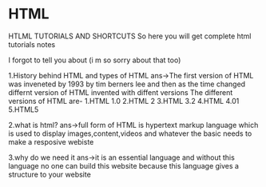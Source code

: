 # HTML
HTLML TUTORIALS AND SHORTCUTS
So here you will get complete html tutorials notes

I forgot to tell you about (i m so sorry about that too)

1.History behind HTML and types of HTML
ans->The first version of HTML was inveneted by 1993 by tim berners lee and then as the time changed differnt version of HTML invented with diffent versions
The different versions of HTML are-
1.HTML 1.0
2.HTML 2
3.HTML 3.2
4.HTML 4.01
5.HTML5


2.what is html?
ans->full form of HTML is hypertext markup language which is used to display images,content,videos and whatever the basic needs to make a resposive webiste

3.why do we need it
ans->it is an essential language and without this language no one can build this website because this language gives a structure to your website



